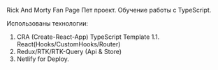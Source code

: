 Rick And Morty Fan Page
Пет проект.
Обучение работы с TypeScript.

Использованы технологии:

1. CRA (Create-React-App) TypeScript Template
   1.1. React(Hooks/CustomHooks/Router)
2. Redux/RTK/RTK-Query (Api & Store)
3. Netlify for Deploy.
